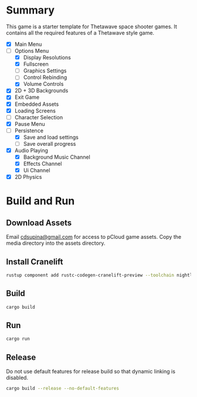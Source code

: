 # Summary
This game is a starter template for Thetawave space shooter games.
It contains all the required features of a Thetawave style game.
- [x] Main Menu
- [ ] Options Menu
  - [x] Display Resolutions
  - [x] Fullscreen
  - [ ] Graphics Settings
  - [ ] Control Rebinding
  - [x] Volume Controls
- [x] 2D + 3D Backgrounds
- [x] Exit Game
- [x] Embedded Assets
- [x] Loading Screens
- [ ] Character Selection
- [x] Pause Menu
- [ ] Persistence
  - [x] Save and load settings
  - [ ] Save overall progress
- [x] Audio Playing
  - [x] Background Music Channel
  - [x] Effects Channel
  - [x] Ui Channel
- [x] 2D Physics

# Build and Run
## Download Assets
Email cdsupina@gmail.com for access to pCloud game assets.
Copy the media directory into the assets directory.

## Install Cranelift
```bash
rustup component add rustc-codegen-cranelift-preview --toolchain nightly
```
## Build
```bash
cargo build
```
## Run
```bash
cargo run
```

## Release
Do not use default features for release build so that dynamic linking is disabled.
```bash
cargo build --release --no-default-features
```
